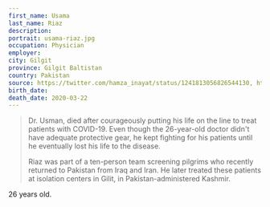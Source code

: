 ```yaml
---
first_name: Usama
last_name: Riaz
description: 
portrait: usama-riaz.jpg
occupation: Physician
employer: 
city: Gilgit
province: Gilgit Baltistan
country: Pakistan
source: https://twitter.com/hamza_inayat/status/1241813056826544130, https://www.upworthy.com/dr-usama-riaz-is-a-true-hero-in-fight-against-covid-19, https://www.theweek.in/news/world/2020/03/24/pakistan-26-year-old-hero-doctor-passes-away-in-fight-against-covid-19.htm
birth_date: 
death_date: 2020-03-22
---
```


> Dr. Usman, died after courageously putting his life on the line to treat patients with COVID-19. Even though the 26-year-old doctor didn't have adequate protective gear, he kept fighting for his patients until he eventually lost his life to the disease.
> 
> Riaz was part of a ten-person team screening pilgrims who recently returned to Pakistan from Iraq and Iran. He later treated these patients at isolation centers in Gilit, in Pakistan-administered Kashmir.

26 years old.